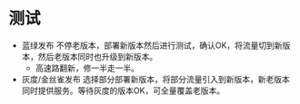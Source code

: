 # 测试

- 蓝绿发布 不停老版本，部署新版本然后进行测试，确认OK，将流量切到新版本，然后老版本同时也升级到新版本。
  - 高速路翻新，修一半走一半。
- 灰度/金丝雀发布 选择部分部署新版本，将部分流量引入到新版本，新老版本同时提供服务。等待灰度的版本OK，可全量覆盖老版本。
